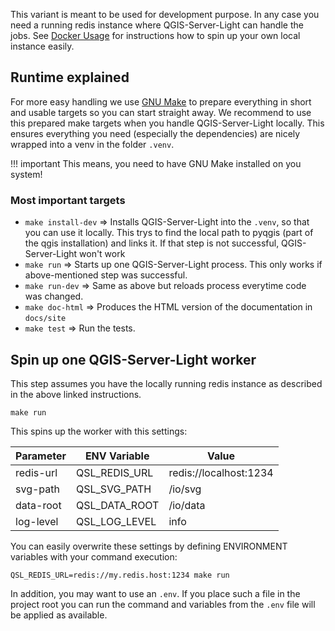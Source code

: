 This variant is meant to be used for development purpose. In any case you need a running redis
instance where QGIS-Server-Light can handle the jobs. See
[Docker Usage](usage.qsl.docker.md#spin-up-a-redis-instance) for instructions how to spin up your own local
instance easily.

## Runtime explained

For more easy handling we use [GNU Make](https://www.gnu.org/software/make/) to prepare everything in short
and usable targets so you can start straight away. We recommend to use this prepared make targets when you
handle QGIS-Server-Light locally. This ensures everything you need (especially the dependencies) are nicely
wrapped into a venv in the folder `.venv`.

!!! important
    This means, you need to have GNU Make installed on you system!

### Most important targets

- `make install-dev` => Installs QGIS-Server-Light into the `.venv`, so that you can use it locally. This
    trys to find the local path to pyqgis (part of the qgis installation) and links it. If that step is not
    successful, QGIS-Server-Light won't work
- `make run` => Starts up one QGIS-Server-Light process. This only works if above-mentioned step was
    successful.
- `make run-dev` => Same as above but reloads process everytime code was changed.
- `make doc-html` => Produces the HTML version of the documentation in `docs/site`
- `make test` => Run the tests.

## Spin up one QGIS-Server-Light worker

This step assumes you have the locally running redis instance as described in the above linked instructions.

```shell
make run
```

This spins up the worker with this settings:

| Parameter | ENV Variable | Value                  |
|-----------|--------------|------------------------|
| redis-url |      QSL_REDIS_URL        | redis://localhost:1234 |
| svg-path  |         QSL_SVG_PATH     | /io/svg                |
| data-root |       QSL_DATA_ROOT       | /io/data               |
| log-level |     QSL_LOG_LEVEL         | info                   |

You can easily overwrite these settings by defining ENVIRONMENT variables with your command execution:
```shell
QSL_REDIS_URL=redis://my.redis.host:1234 make run
```

In addition, you may want to use an `.env`. If you place such a file
in the project root you can run the command and variables from the `.env` file
will be applied as available.
